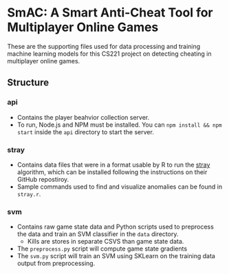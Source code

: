 # SmAC: A Smart Anti-Cheat Tool for Multiplayer Online Games

These are the supporting files used for data processing and training machine learning models for this CS221 project on detecting cheating in multiplayer online games.

## Structure

### api
* Contains the player beahvior collection server.
* To run, Node.js and NPM must be installed. You can `npm install && npm start` inside the `api` directory to start the server.


### stray
* Contains data files that were in a format usable by R to run the [stray](https://github.com/pridiltal/stray) algorithm, which can be installed following the instructions on their GitHub repostiroy.
* Sample commands used to find and visualize anomalies can be found in `stray.r`.


### svm
* Contains raw game state data and Python scripts used to preprocess the data and train an SVM classifier in the `data` directory.
  * Kills are stores in separate CSVS than game state data.
* The `preprocess.py` script will compute game state gradients
* The `svm.py` script will train an SVM using SKLearn on the training data output from preprocessing.
